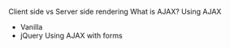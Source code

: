 Client side vs Server side rendering
What is AJAX?
Using AJAX
- Vanilla
- jQuery
Using AJAX with forms

